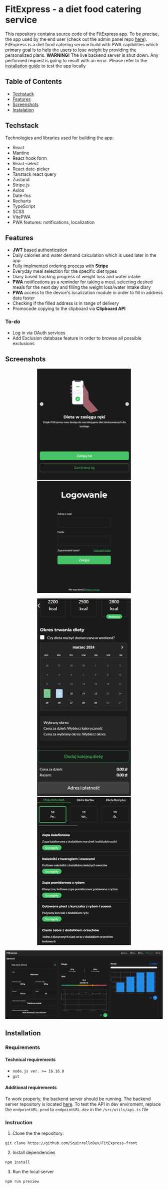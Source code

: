 # FitExpress - a diet food catering service
This repository contains source code of the FitExpress app. To be precise, the app used by the end user (check out the admin panel repo [here](https://github.com/SquirrelloDev/FitExpress-admin)).
FitExpress is a diet food catering service build with PWA capibilities which primary goal is to help the users to lose weight by providing the personalized plans.
**WARNING!** The live backend server is shut down. Any performed request is going to result with an error. Please refer to the [installation guide](#installation) to test the app locally
## Table of Contents
- [Techstack](#techstack)
- [Features](#features)
- [Screenshots](#screenshots)
- [Instalation](#installation)
## Techstack
Technologies and libraries used for building the app:
- React
- Mantine
- React hook form
- React-select
- React date-picker
- Tanstack react query
- Zustand
- Stripe.js
- Axios
- Date-fns
- Recharts
- TypeScript
- SCSS
- VitePWA
- PWA features: notifications, localization
## Features
- **JWT** based authentication
- Daily calories and water demand calculation which is used later in the app
- Fully implmented ordering process with **Stripe**
- Everyday meal selection for the specific diet types
- Diary based tracking progress of weight loss and water intake
- **PWA** notifications as a reminder for taking a meal, selecting desired meals for the next day and filling the weight loss/water intake diary
- **PWA** access to the device's localization module in order to fill in address data faster
- Checking if the filled address is in range of delivery
- Promocode copying to the clipboard via **Clipboard API**
### To-do
- Log in via OAuth services
- Add Exclusion database feature in order to browse all possible exclusions
## Screenshots
<p align='middle'>
<img src='./fit-front-1.png' width=300/>
<img src='./fit-front2.png' width=300 />
</p>
<p align='middle'>
<img src='./fit-front3.png'  width=300/>
<img src='./fit-front4.png' width=300/>
</p>
<img src='./fit-front5.png' />

## Installation
### Requirements
#### Technical requirements
- ```node.js ver. >= 16.16.0```
- ```git```
#### Additional requirements
To work properly, the backend server should be running. The backend server repository is located [here](https://github.com/SquirrelloDev/FitExpress-back).
To test the API in dev enviroment, replace the ```endpointURL.prod``` to ```endpointURL.dev``` in the ```/src/utils/api.ts``` file
### Instruction
1. Clone the the repository:
```shell
git clone https://github.com/SquirrelloDev/FitExpress-front
```
2. Install dependencies
```shell
npm install
```
3. Run the local server
```shell
npm run preview
```
